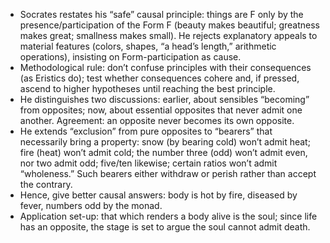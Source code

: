 - Socrates restates his “safe” causal principle: things are F only by the presence/participation of the Form F (beauty makes beautiful; greatness makes great; smallness makes small). He rejects explanatory appeals to material features (colors, shapes, “a head’s length,” arithmetic operations), insisting on Form-participation as cause.
- Methodological rule: don’t confuse principles with their consequences (as Eristics do); test whether consequences cohere and, if pressed, ascend to higher hypotheses until reaching the best principle.
- He distinguishes two discussions: earlier, about sensibles “becoming” from opposites; now, about essential opposites that never admit one another. Agreement: an opposite never becomes its own opposite.
- He extends “exclusion” from pure opposites to “bearers” that necessarily bring a property: snow (by bearing cold) won’t admit heat; fire (heat) won’t admit cold; the number three (odd) won’t admit even, nor two admit odd; five/ten likewise; certain ratios won’t admit “wholeness.” Such bearers either withdraw or perish rather than accept the contrary.
- Hence, give better causal answers: body is hot by fire, diseased by fever, numbers odd by the monad.
- Application set-up: that which renders a body alive is the soul; since life has an opposite, the stage is set to argue the soul cannot admit death.